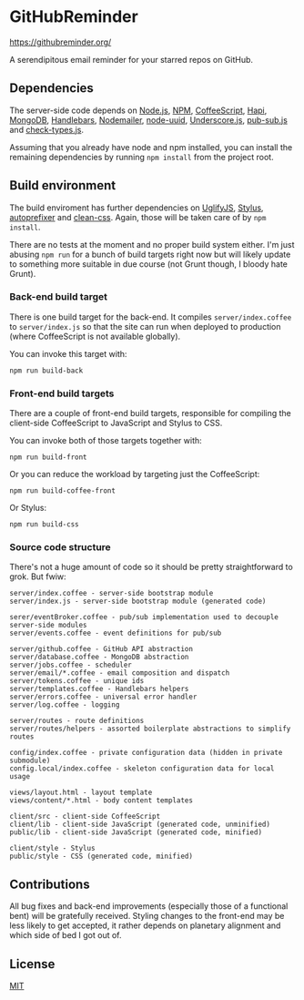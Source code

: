 # GitHubReminder

https://githubreminder.org/

A serendipitous email reminder
for your starred repos on GitHub.

## Dependencies

The server-side code
depends on
[Node.js][node],
[NPM],
[CoffeeScript],
[Hapi],
[MongoDB],
[Handlebars],
[Nodemailer],
[node-uuid][uuid],
[Underscore.js][underscore],
[pub-sub.js][pubsub] and
[check-types.js][checktypes].

Assuming that you already have
node and npm installed,
you can install the remaining dependencies
by running `npm install`
from the project root.

## Build environment

The build enviroment
has further dependencies on
[UglifyJS],
[Stylus],
[autoprefixer] and
[clean-css].
Again, those will be taken care of
by `npm install`.

There are no tests at the moment
and no proper build system either.
I'm just abusing `npm run`
for a bunch of build targets right now
but will likely update to something
more suitable in due course
(not Grunt though,
I bloody hate Grunt).

### Back-end build target

There is one build target
for the back-end.
It compiles `server/index.coffee`
to `server/index.js`
so that the site can run
when deployed to production
(where CoffeeScript is not available globally).

You can invoke this target with:

```
npm run build-back
```

### Front-end build targets

There are a couple of front-end build targets,
responsible for compiling
the client-side CoffeeScript to JavaScript
and Stylus to CSS.

You can invoke both of those targets together with:

```
npm run build-front
```

Or you can reduce the workload
by targeting just the CoffeeScript:

```
npm run build-coffee-front
```

Or Stylus:

```
npm run build-css
```

### Source code structure

There's not a huge amount of code
so it should be pretty straightforward to grok.
But fwiw:

```
server/index.coffee - server-side bootstrap module
server/index.js - server-side bootstrap module (generated code)

serer/eventBroker.coffee - pub/sub implementation used to decouple server-side modules
server/events.coffee - event definitions for pub/sub

server/github.coffee - GitHub API abstraction
server/database.coffee - MongoDB abstraction
server/jobs.coffee - scheduler
server/email/*.coffee - email composition and dispatch
server/tokens.coffee - unique ids
server/templates.coffee - Handlebars helpers
server/errors.coffee - universal error handler
server/log.coffee - logging

server/routes - route definitions
server/routes/helpers - assorted boilerplate abstractions to simplify routes

config/index.coffee - private configuration data (hidden in private submodule)
config.local/index.coffee - skeleton configuration data for local usage

views/layout.html - layout template
views/content/*.html - body content templates

client/src - client-side CoffeeScript
client/lib - client-side JavaScript (generated code, unminified)
public/lib - client-side JavaScript (generated code, minified)

client/style - Stylus
public/style - CSS (generated code, minified)
```

## Contributions

All bug fixes
and back-end improvements
(especially those of a functional bent)
will be gratefully received.
Styling changes to the front-end
may be less likely to get accepted,
it rather depends on planetary alignment
and which side of bed I got out of.

## License

[MIT][license]

[node]: http://nodejs.org/
[npm]: https://npmjs.org/
[coffeescript]: http://coffeescript.org/
[hapi]: http://spumko.github.io/
[mongodb]: http://www.mongodb.org/
[handlebars]: http://handlebarsjs.com/
[nodemailer]: https://github.com/andris9/Nodemailer
[uuid]: https://github.com/shtylman/node-uuid
[underscore]: http://underscorejs.org/
[pubsub]: https://github.com/philbooth/pub-sub.js
[checktypes]: https://github.com/philbooth/check-types.js
[uglifyjs]: https://github.com/mishoo/UglifyJS
[stylus]: http://learnboost.github.io/stylus
[autoprefixer]: https://github.com/ai/autoprefixer
[clean-css]: https://github.com/GoalSmashers/clean-css
[license]: https://github.com/philbooth/GitHubReminder/blob/master/COPYING

